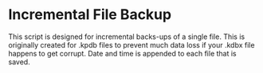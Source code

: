 # Incremental File Backup
This script is designed for incremental backs-ups of a single file. This is originally created for .kpdb files to prevent much data loss if your .kdbx file happens to get corrupt. Date and time is appended to each file that is saved.
